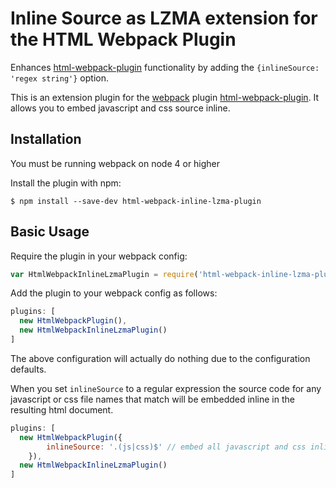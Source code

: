 Inline Source as LZMA extension for the HTML Webpack Plugin
========================================

Enhances [html-webpack-plugin](https://github.com/ampedandwired/html-webpack-plugin)
functionality by adding the `{inlineSource: 'regex string'}` option.

This is an extension plugin for the [webpack](http://webpack.github.io) plugin [html-webpack-plugin](https://github.com/ampedandwired/html-webpack-plugin).  It allows you to embed javascript and css source inline.

Installation
------------
You must be running webpack on node 4 or higher

Install the plugin with npm:
```shell
$ npm install --save-dev html-webpack-inline-lzma-plugin
```

Basic Usage
-----------
Require the plugin in your webpack config:

```javascript
var HtmlWebpackInlineLzmaPlugin = require('html-webpack-inline-lzma-plugin');
```

Add the plugin to your webpack config as follows:

```javascript
plugins: [
  new HtmlWebpackPlugin(),
  new HtmlWebpackInlineLzmaPlugin()
]  
```
The above configuration will actually do nothing due to the configuration defaults.

When you set `inlineSource` to a regular expression the source code for any javascript or css file names that match will be embedded inline in the resulting html document.
```javascript
plugins: [
  new HtmlWebpackPlugin({
		inlineSource: '.(js|css)$' // embed all javascript and css inline
	}),
  new HtmlWebpackInlineLzmaPlugin()
]  
```